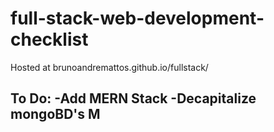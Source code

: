 # full-stack-web-development-checklist
Hosted at brunoandremattos.github.io/fullstack/

To Do:
-Add MERN Stack
-Decapitalize mongoBD's M
-

